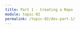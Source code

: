 ```yaml
---
title: Part 1 - Creating a Repo
module: topic-02
permalink: /topic-02/dev-part-1/
---
```


<div class="divider-rounded"></div>
